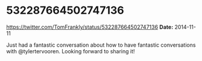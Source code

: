 # 532287664502747136
https://twitter.com/TomFrankly/status/532287664502747136
**Date:** 2014-11-11

Just had a fantastic conversation about how to have fantastic conversations with @tylertervooren. Looking forward to sharing it!
